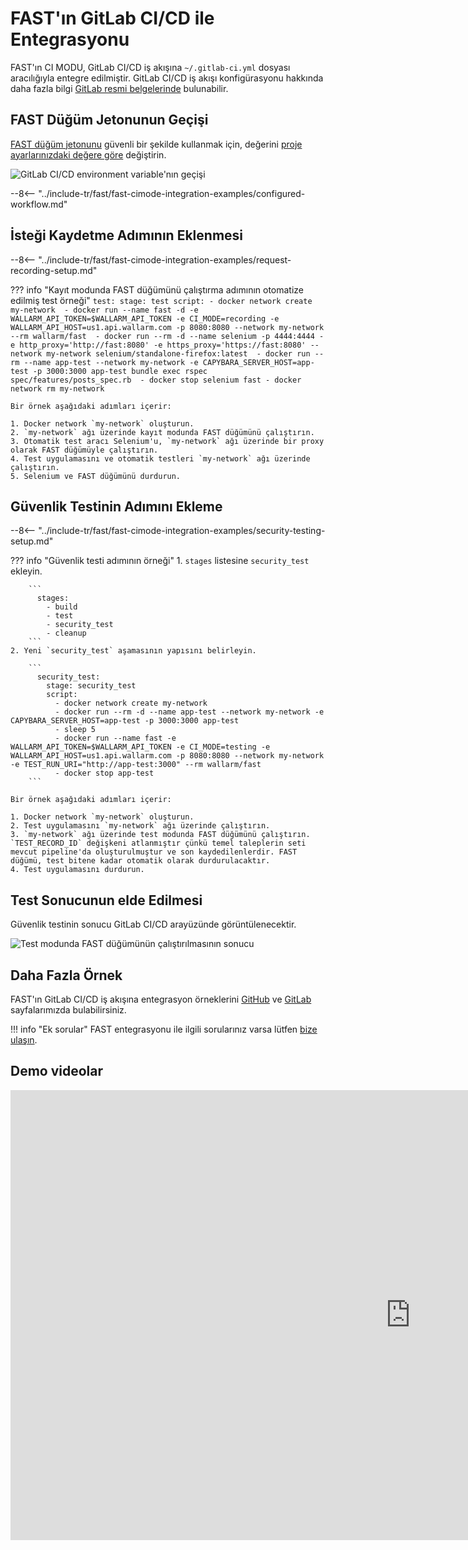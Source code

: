 [gitlabcicd-config-yaml]:       https://docs.gitlab.com/ee/ci
[fast-node-token]:              ../../operations/create-node.md
[gitlabci-set-env-var]:         https://docs.gitlab.com/ee/ci/variables/
[gitlabci-example-env-var]:     ../../../images/fast/poc/common/examples/gitlabci-cimode/gitlab-ci-env-var-example.png
[fast-example-gitlab-result]:   ../../../images/fast/poc/common/examples/gitlabci-cimode/gitlab-ci-example.png
[fast-ci-mode-record]:          ../ci-mode-recording.md#environment-variables-in-recording-mode
[fast-ci-mode-test]:            ../ci-mode-testing.md#environment-variables-in-testing-mode
[mail-to-us]:                   mailto:support@wallarm.com
[fast-examples-github]:         https://github.com/wallarm/fast-examples 
[fast-example-gitlab-cicd]:     https://gitlab.com/wallarm/fast-example-gitlab-dvwa-integration

# FAST'ın GitLab CI/CD ile Entegrasyonu

FAST'ın CI MODU, GitLab CI/CD iş akışına `~/.gitlab-ci.yml` dosyası aracılığıyla entegre edilmiştir. GitLab CI/CD iş akışı konfigürasyonu hakkında daha fazla bilgi [GitLab resmi belgelerinde][gitlabcicd-config-yaml] bulunabilir.

## FAST Düğüm Jetonunun Geçişi

[FAST düğüm jetonunu][fast-node-token] güvenli bir şekilde kullanmak için, değerini [proje ayarlarınızdaki değere göre][gitlabci-set-env-var] değiştirin.

![GitLab CI/CD environment variable'nın geçişi][gitlabci-example-env-var]

--8<-- "../include-tr/fast/fast-cimode-integration-examples/configured-workflow.md"

## İsteği Kaydetme Adımının Eklenmesi

--8<-- "../include-tr/fast/fast-cimode-integration-examples/request-recording-setup.md"

??? info "Kayıt modunda FAST düğümünü çalıştırma adımının otomatize edilmiş test örneği"
    ```
    test:
      stage: test
      script:
        - docker network create my-network 
        - docker run --name fast -d -e WALLARM_API_TOKEN=$WALLARM_API_TOKEN -e CI_MODE=recording -e WALLARM_API_HOST=us1.api.wallarm.com -p 8080:8080 --network my-network --rm wallarm/fast 
        - docker run --rm -d --name selenium -p 4444:4444 -e http_proxy='http://fast:8080' -e https_proxy='https://fast:8080' --network my-network selenium/standalone-firefox:latest 
        - docker run --rm --name app-test --network my-network -e CAPYBARA_SERVER_HOST=app-test -p 3000:3000 app-test bundle exec rspec spec/features/posts_spec.rb 
        - docker stop selenium fast
        - docker network rm my-network
    ```

    Bir örnek aşağıdaki adımları içerir:

    1. Docker network `my-network` oluşturun.
    2. `my-network` ağı üzerinde kayıt modunda FAST düğümünü çalıştırın.
    3. Otomatik test aracı Selenium'u, `my-network` ağı üzerinde bir proxy olarak FAST düğümüyle çalıştırın.
    4. Test uygulamasını ve otomatik testleri `my-network` ağı üzerinde çalıştırın.
    5. Selenium ve FAST düğümünü durdurun.

## Güvenlik Testinin Adımını Ekleme

--8<-- "../include-tr/fast/fast-cimode-integration-examples/security-testing-setup.md"

??? info "Güvenlik testi adımının örneği"
    1. `stages` listesine `security_test` ekleyin.

        ```
          stages:
            - build
            - test
            - security_test
            - cleanup
        ```
    2. Yeni `security_test` aşamasının yapısını belirleyin.

        ```
          security_test:
            stage: security_test
            script:
              - docker network create my-network 
              - docker run --rm -d --name app-test --network my-network -e CAPYBARA_SERVER_HOST=app-test -p 3000:3000 app-test
              - sleep 5 
              - docker run --name fast -e WALLARM_API_TOKEN=$WALLARM_API_TOKEN -e CI_MODE=testing -e WALLARM_API_HOST=us1.api.wallarm.com -p 8080:8080 --network my-network -e TEST_RUN_URI="http://app-test:3000" --rm wallarm/fast 
              - docker stop app-test
        ```

    Bir örnek aşağıdaki adımları içerir:

    1. Docker network `my-network` oluşturun.
    2. Test uygulamasını `my-network` ağı üzerinde çalıştırın.
    3. `my-network` ağı üzerinde test modunda FAST düğümünü çalıştırın. `TEST_RECORD_ID` değişkeni atlanmıştır çünkü temel taleplerin seti mevcut pipeline'da oluşturulmuştur ve son kaydedilenlerdir. FAST düğümü, test bitene kadar otomatik olarak durdurulacaktır.
    4. Test uygulamasını durdurun.

## Test Sonucunun elde Edilmesi

Güvenlik testinin sonucu GitLab CI/CD arayüzünde görüntülenecektir.

![Test modunda FAST düğümünün çalıştırılmasının sonucu][fast-example-gitlab-result]

## Daha Fazla Örnek 

FAST'ın GitLab CI/CD iş akışına entegrasyon örneklerini [GitHub][fast-examples-github] ve [GitLab][fast-example-gitlab-cicd] sayfalarımızda bulabilirsiniz.

!!! info "Ek sorular"
    FAST entegrasyonu ile ilgili sorularınız varsa lütfen [bize ulaşın][mail-to-us].

## Demo videolar

<div class="video-wrapper">
  <iframe width="1280" height="720" src="https://www.youtube.com/embed/NRQT_7ZMeko" frameborder="0" allow="accelerometer; autoplay; encrypted-media; gyroscope; picture-in-picture" allowfullscreen></iframe>
</div>